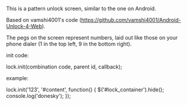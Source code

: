 This is a pattern unlock screen, similar to the one on Android.  

Based on vamshi4001's code (https://github.com/vamshi4001/Android-Unlock-4-Web).

The pegs on the screen represent numbers, laid out like those on your phone dialer (1 in the top left, 9 in the bottom right).

init code:

lock.init(combination code, parent id, callback);

example:

lock.init('123', '#content', function() {
	$('#lock_container').hide(); console.log('donesky'); 
});